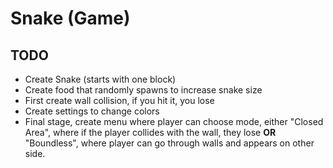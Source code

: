 # Snake (Game)

## TODO
* Create Snake (starts with one block)
* Create food that randomly spawns to increase snake size
* First create wall collision, if you hit it, you lose
* Create settings to change colors
* Final stage, create menu where player can choose mode, either "Closed Area",
where if the player collides with the wall, they lose **OR** "Boundless", 
where player can go through walls and appears on other side.


